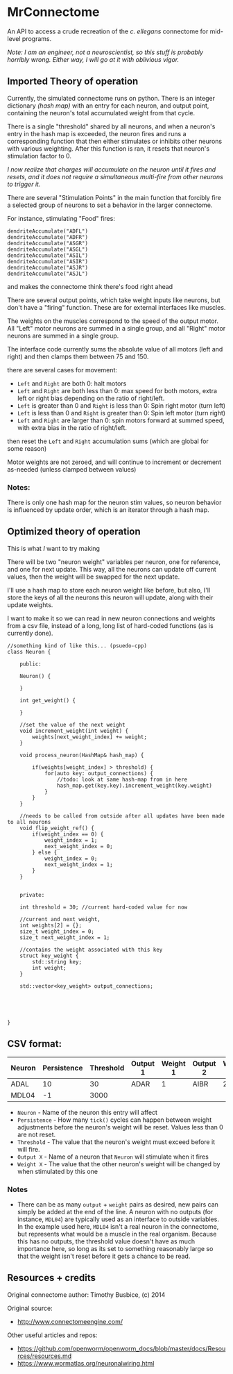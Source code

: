 # MrConnectome
An API to access a crude recreation of the *c. ellegans* connectome for mid-level programs.


*Note: I am an engineer, not a neuroscientist, so this stuff is probably horribly wrong.
Either way, I will go at it with oblivious vigor.*



## Imported Theory of operation

Currently, the simulated connectome runs on python.
There is an integer dictionary *(hash map)* with an entry for each neuron, and output point, containing the neuron's total accumulated weight from that cycle.

There is a single "threshold" shared by all neurons, and when a neuron's entry in the hash map is exceeded, the neuron fires and runs a corresponding function that then either stimulates or inhibits other neurons with various weighting. After this function is ran, it resets that neuron's stimulation factor to 0.

*I now realize that charges will accumulate on the neuron until it fires and resets, and it does not require a simultaneous multi-fire from other neurons to trigger it.*


There are several "Stimulation Points" in the main function that forcibly fire a selected group of neurons to set a behavior in the larger connectome.

For instance, stimulating "Food" fires:
```
dendriteAccumulate("ADFL")
dendriteAccumulate("ADFR")
dendriteAccumulate("ASGR")
dendriteAccumulate("ASGL")
dendriteAccumulate("ASIL")
dendriteAccumulate("ASIR")
dendriteAccumulate("ASJR")
dendriteAccumulate("ASJL")
```
and makes the connectome think there's food right ahead


There are several output points, which take weight inputs like neurons, but don't have a "firing" function. These are for external interfaces like muscles.

The weights on the muscles correspond to the speed of the output motor. All "Left" motor neurons are summed in a single group, and all "Right" motor neurons are summed in a single group.

The interface code currently sums the absolute value of all motors (left and right) and then clamps them between 75 and 150.

there are several cases for movement:
- `Left` and `Right` are both 0: halt motors
- `Left` and `Right` are both less than 0: max speed for both motors, extra left or right bias depending on the ratio of right/left.
- `Left` is greater than 0 and `Right` is less than 0: Spin right motor (turn left)
- `Left` is less than 0 and `Right` is greater than 0: Spin left motor (turn right)
- `Left` and `Right` are larger than 0: spin motors forward at summed speed, with extra bias in the ratio of right/left.

then reset the `Left` and `Right` accumulation sums (which are global for some reason)


Motor weights are not zeroed, and will continue to increment or decrement as-needed (unless clamped between values)

### Notes:
There is only one hash map for the neuron stim values, so neuron behavior is influenced by update order, which is an iterator through a hash map.

## Optimized theory of operation

This is what *I* want to try making

There will be two "neuron weight" variables per neuron, one for reference, and one for next update. This way, all the neurons can update off current values, then the weight will be swapped for the next update.

I'll use a hash map to store each neuron weight like before, but also, I'll store the keys of all the neurons this neuron will update, along with their update weights.

I want to make it so we can read in new neuron connections and weights from a csv file, instead of a long, long list of hard-coded functions (as is currently done).

```
//something kind of like this... (psuedo-cpp)
class Neuron {

    public:

    Neuron() {

    }

    int get_weight() {

    }

    //set the value of the next weight
    void increment_weight(int weight) {
        weights[next_weight_index] += weight;
    }

    void process_neuron(HashMap& hash_map) {

        if(weights[weight_index] > threshold) {
            for(auto key: output_connections) {
                //todo: look at same hash-map from in here
                hash_map.get(key.key).increment_weight(key.weight)
            }
        }
    }

    //needs to be called from outside after all updates have been made to all neurons
    void flip_weight_ref() {
        if(weight_index == 0) {
            weight_index = 1;
            next_weight_index = 0;
        } else {
            weight_index = 0;
            next_weight_index = 1;
        }
    }


    private:
    
    int threshold = 30; //current hard-coded value for now

    //current and next weight, 
    int weights[2] = {};
    size_t weight_index = 0;
    size_t next_weight_index = 1;

    //contains the weight associated with this key
    struct key_weight {
        std::string key;
        int weight;
    }

    std::vector<key_weight> output_connections;





}
```

## CSV format:

| Neuron | Persistence | Threshold | Output 1 | Weight 1 | Output 2 | Weight 2 | ... |
| - | - | - | - | - | - | - | - |
| ADAL | 10 | 30 | ADAR | 1 | AIBR | 2 |
| MDL04 | -1 | 3000 |

- `Neuron` - Name of the neuron this entry will affect
- `Persistence` - How many `tick()` cycles can happen between weight adjustments before the neuron's weight will be reset. Values less than 0 are not reset.
- `Threshold` - The value that the neuron's weight must exceed before it will fire.
- `Output X` - Name of a neuron that `Neuron` will stimulate when it fires
- `Weight X` - The value that the other neuron's weight will be changed by when stimulated by this one

### Notes
- There can be as many `output` + `weight` pairs as desired, new pairs can simply be added at the end of the line. A neuron with no outputs (for instance, `MDL04`) are typically used as an interface to outside variables. In the example used here, `MDL04` isn't a real neuron in the connectome, but represents what would be a muscle in the real organism. Because this has no outputs, the threshold value doesn't have as much importance here, so long as its set to something reasonably large so that the weight isn't reset before it gets a chance to be read.


## Resources + credits

Original connectome author: Timothy Busbice, (c) 2014

Original source:
- http://www.connectomeengine.com/

Other useful articles and repos:
- https://github.com/openworm/openworm_docs/blob/master/docs/Resources/resources.md
- https://www.wormatlas.org/neuronalwiring.html





